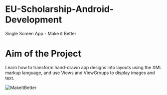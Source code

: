# EU-Scholarship-Android-Development
Single Screen App - Make it Better

# Aim of the Project

Learn how to transform hand-drawn app designs into layouts using the XML markup language, and use Views and ViewGroups to display images and text.


![MakeItBetter](https://user-images.githubusercontent.com/7958328/54478788-e5e0cb00-480d-11e9-8d3d-b979e52a0bda.png)
